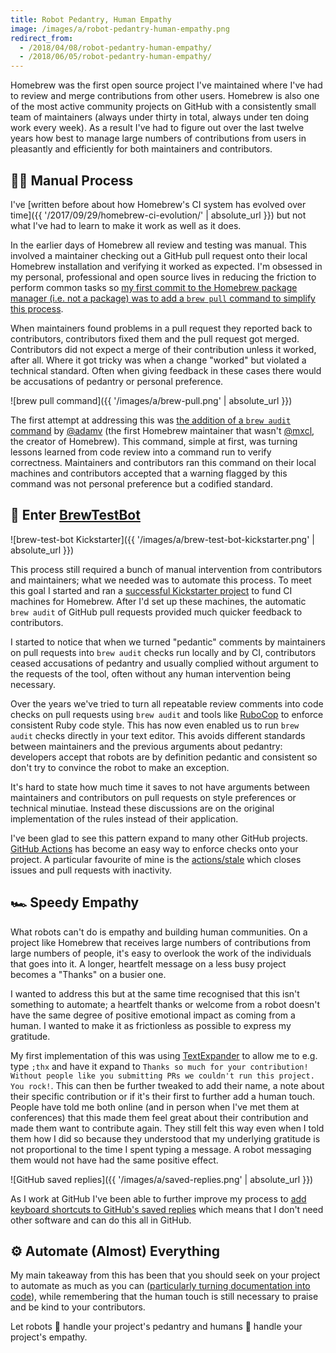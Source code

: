 ```yaml
---
title: Robot Pedantry, Human Empathy
image: /images/a/robot-pedantry-human-empathy.png
redirect_from:
  - /2018/04/08/robot-pedantry-human-empathy/
  - /2018/06/05/robot-pedantry-human-empathy/
---
```


Homebrew was the first open source project I've maintained where I've had to review and merge contributions from other users. Homebrew is also one of the most active community projects on GitHub with a consistently small team of maintainers (always under thirty in total, always under ten doing work every week). As a result I've had to figure out over the last twelve years how best to manage large numbers of contributions from users in pleasantly and efficiently for both maintainers and contributors.

## 👩‍💻 Manual Process

I've [written before about how Homebrew's CI system has evolved over time]({{ '/2017/09/29/homebrew-ci-evolution/' | absolute_url }}) but not what I've had to learn to make it work as well as it does.

In the earlier days of Homebrew all review and testing was manual. This involved a maintainer checking out a GitHub pull request onto their local Homebrew installation and verifying it worked as expected. I'm obsessed in my personal, professional and open source lives in reducing the friction to perform common tasks so [my first commit to the Homebrew package manager (i.e. not a package) was to add a `brew pull` command to simplify this process](https://github.com/Homebrew/brew/commit/7933bd4e657ee82207914683d0e689c48465d83a).

When maintainers found problems in a pull request they reported back to contributors, contributors fixed them and the pull request got merged. Contributors did not expect a merge of their contribution unless it worked, after all. Where it got tricky was when a change "worked" but violated a technical standard. Often when giving feedback in these cases there would be accusations of pedantry or personal preference.

![brew pull command]({{ '/images/a/brew-pull.png' | absolute_url }})

The first attempt at addressing this was [the addition of a `brew audit` command](https://github.com/Homebrew/brew/commit/c51d74a2e36b9ca339a2b4ebd83c1c000e6f058b) by [@adamv](https://github.com/adamv) (the first Homebrew maintainer that wasn't [@mxcl](https://github.com/adamv), the creator of Homebrew). This command, simple at first, was turning lessons learned from code review into a command run to verify correctness. Maintainers and contributors ran this command on their local machines and contributors accepted that a warning flagged by this command was not personal preference but a codified standard.

## 🤖 Enter [BrewTestBot](https://github.com/BrewTestBot)

![brew-test-bot Kickstarter]({{ '/images/a/brew-test-bot-kickstarter.png' | absolute_url }})

This process still required a bunch of manual intervention from contributors and maintainers; what we needed was to automate this process. To meet this goal I started and ran a [successful Kickstarter project](https://www.kickstarter.com/projects/homebrew/brew-test-bot) to fund CI machines for Homebrew. After I'd set up these machines, the automatic `brew audit` of GitHub pull requests provided much quicker feedback to contributors.

I started to notice that when we turned "pedantic" comments by maintainers on pull requests into `brew audit` checks run locally and by CI, contributors ceased accusations of pedantry and usually complied without argument to the requests of the tool, often without any human intervention being necessary.

Over the years we've tried to turn all repeatable review comments into code checks on pull requests using `brew audit` and tools like [RuboCop](https://github.com/rubocop-hq/rubocop) to enforce consistent Ruby code style. This has now even enabled us to run `brew audit` checks directly in your text editor. This avoids different standards between maintainers and the previous arguments about pedantry: developers accept that robots are by definition pedantic and consistent so don't try to convince the robot to make an exception.

It's hard to state how much time it saves to not have arguments between maintainers and contributors on pull requests on style preferences or technical minutiae. Instead these discussions are on the original implementation of the rules instead of their application.

I've been glad to see this pattern expand to many other GitHub projects. [GitHub Actions](https://github.com/features/actions) has become an easy way to enforce checks onto your project. A particular favourite of mine is the [actions/stale](https://github.com/actions/stale) which closes issues and pull requests with inactivity.

## 🏎 Speedy Empathy

What robots can't do is empathy and building human communities. On a project like Homebrew that receives large numbers of contributions from large numbers of people, it's easy to overlook the work of the individuals that goes into it. A longer, heartfelt message on a less busy project becomes a "Thanks" on a busier one.

I wanted to address this but at the same time recognised that this isn't something to automate; a heartfelt thanks or welcome from a robot doesn't have the same degree of positive emotional impact as coming from a human. I wanted to make it as frictionless as possible to express my gratitude.

My first implementation of this was using [TextExpander](https://textexpander.com/) to allow me to e.g. type `;thx` and have it expand to `Thanks so much for your contribution! Without people like you submitting PRs we couldn't run this project. You rock!`. This can then be further tweaked to add their name, a note about their specific contribution or if it's their first to further add a human touch. People have told me both online (and in person when I've met them at conferences) that this made them feel great about their contribution and made them want to contribute again. They still felt this way even when I told them how I did so because they understood that my underlying gratitude is not proportional to the time I spent typing a message. A robot messaging them would not have had the same positive effect.

![GitHub saved replies]({{ '/images/a/saved-replies.png' | absolute_url }})

As I work at GitHub I've been able to further improve my process to [add keyboard shortcuts to GitHub's saved replies](https://blog.github.com/2018-03-02-saved-replies-keyboard-shortcuts/) which means that I don't need other software and can do this all in GitHub.

## ⚙️ Automate (Almost) Everything

My main takeaway from this has been that you should seek on your project to automate as much as you can ([particularly turning documentation into code](https://github.blog/2015-10-06-runnable-documentation/)), while remembering that the human touch is still necessary to praise and be kind to your contributors.

Let robots 🤖 handle your project's pedantry and humans 🥰 handle your project's empathy.
